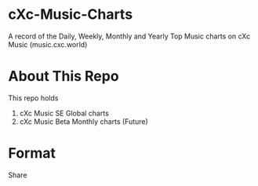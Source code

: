 # cXc-Music-Charts
A record of the Daily, Weekly, Monthly and Yearly Top Music charts on cXc Music (music.cxc.world)

# About This Repo
This repo holds 
1. cXc Music SE Global charts
2. cXc Music Beta Monthly charts (Future)

# Format

Share
<!--stackedit_data:
eyJoaXN0b3J5IjpbLTU5MTcxNTM2Ml19
-->
